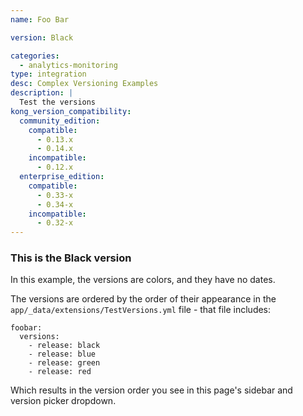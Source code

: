```yaml
---
name: Foo Bar

version: Black

categories:
  - analytics-monitoring
type: integration
desc: Complex Versioning Examples
description: |
  Test the versions
kong_version_compatibility:
  community_edition:
    compatible:
      - 0.13.x
      - 0.14.x
    incompatible:
      - 0.12.x
  enterprise_edition:
    compatible:
      - 0.33-x
      - 0.34-x
    incompatible:
      - 0.32-x
---
```


### This is the Black version

In this example, the versions are colors, and they have no dates.

The versions are ordered by the order of their appearance in the `app/_data/extensions/TestVersions.yml` file - that file includes:

```
foobar:
  versions:
    - release: black
    - release: blue
    - release: green
    - release: red
```

Which results in the version order you see in this page's sidebar and version picker dropdown.
